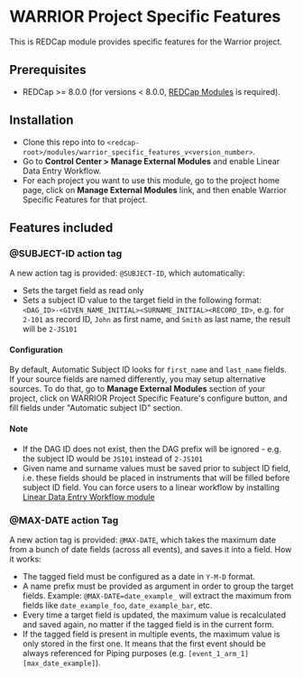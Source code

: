 # WARRIOR Project Specific Features
This is REDCap module provides specific features for the Warrior project.

## Prerequisites
- REDCap >= 8.0.0 (for versions < 8.0.0, [REDCap Modules](https://github.com/vanderbilt/redcap-external-modules) is required).

## Installation
- Clone this repo into to `<redcap-root>/modules/warrior_specific_features_v<version_number>`.
- Go to **Control Center > Manage External Modules** and enable Linear Data Entry Workflow.
- For each project you want to use this module, go to the project home page, click on **Manage External Modules** link, and then enable Warrior Specific Features for that project.

## Features included

### @SUBJECT-ID action tag
A new action tag is provided: `@SUBJECT-ID`, which automatically:
- Sets the target field as read only
- Sets a subject ID value to the target field in the following format: `<DAG_ID>-<GIVEN_NAME_INITIAL><SURNAME_INITIAL><RECORD_ID>`, e.g. for `2-101` as record ID, `John` as first name, and `Smith` as last name, the result will be `2-JS101`

#### Configuration
By default, Automatic Subject ID looks for `first_name` and `last_name` fields. If your source fields are named differently, you may setup alternative sources. To do that, go to  **Manage External Modules** section of your project, click on WARRIOR Project Specific Feature's configure button, and fill fields under "Automatic subject ID" section.

#### Note
- If the DAG ID does not exist, then the DAG prefix will be ignored - e.g. the subject ID would be `JS101` instead of `2-JS101`
- Given name and surname values must be saved prior to subject ID field, i.e. these fields should be placed in instruments that will be filled before subject ID field. You can force users to a linear workflow by installing [Linear Data Entry Workflow module](https://github.com/ctsit/linear_data_entry_workflow)

### @MAX-DATE action Tag

A new action tag is provided: `@MAX-DATE`, which takes the maximum date from a bunch of date fields (across all events), and saves it into a field. How it works:

- The tagged field must be configured as a date in `Y-M-D` format.
- A name prefix must be provided as argument in order to group the target fields. Example: `@MAX-DATE=date_example_` will extract the maximum from fields like `date_example_foo`, `date_example_bar`, etc.
- Every time a target field is updated, the maximum value is recalculated and saved again, no matter if the tagged field is in the current form.
- If the tagged field is present in multiple events, the maximum value is only stored in the first one. It means that the first event should be always referenced for Piping purposes (e.g. `[event_1_arm_1][max_date_example]`).